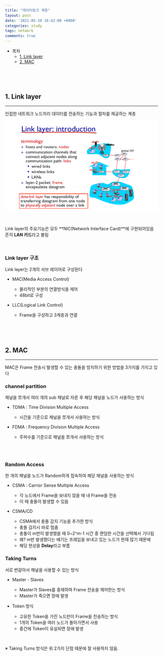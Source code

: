 ```yaml
---
title: "데이터링크 계층"
layout: post
date: '2021-05-19 16:42:00 +0900'
categories: study
tags: network
comments: true
---
```


- 목차
    - [1. Link layer](#1-link-layer)
    - [2. MAC](#2-mac)

<br>
<br>
<br>

## 1. Link layer
---
인접한 네트워크 노드끼리 데이터를 전송하는 기능과 절차를 제공하는 계층<br>

![ex_screenshot](/assets/img/linklayer.PNG)<br>

<br>

Link layer의 주요기능은 모두 **NIC(Network Interface Card)**에 구현되어있음<br>
흔히 **LAN 카드**라고 불림 <br>

<br>

### Link layer 구조

Link layer는 2개의 서브 레이어로 구성된다<br>
- MAC(Media Access Control)
    - 물리적인 부분의 연결방식을 제어
    - 48bit로 구성

- LLC(Logical Link Control)
    - Frame을 구성하고 3계층과 연결


<br>
<br>
<br>

## 2. MAC
---
MAC은 Frame 전송시 발생할 수 있는 충돌을 방지하기 위한 방법을 3가지를 가지고 있다<br>


### channel partition
채널을 쪼개서 여러 개의 sub 채널로 자른 후 해당 채널을 노드가 사용하는 방식<br>

- TDMA : Time Division Multiple Access
    - 시간을 기준으로 채널을 쪼개서 사용하는 방식

- FDMA : Frequency Division Multiple Access
    - 주파수를 기준으로 채널을 쪼개서 사용하는 방식

<br>
<br>

### Random Access
한 개의 채널을 노드가 Random하게 접속하여 해당 채널을 사용하는 방식<br>

- CSMA : Carrior Sense Multiple Access
    - 각 노드에서 Frame을 보내지 않을 때 내 Frame을 전송
    - 이 때 충돌이 발생할 수 있음

- CSMA/CD 
    - CSMA에서 충돌 감지 기능을 추가한 방식
    - 충돌 감지시 바로 멈춤
    - 충돌이 m번이 발생했을 때  0~2^m-1 시간 중 랜덤한 시간을 선택해서 기다림
    - 왜? m번 발생했다는 얘기는 프레임을 보내고 있는 노드가 현재 많기 때문에
    - 해당 현상을 **Delay**라고 부름

### Taking Turns
서로 번갈아서 채널을 사용할 수 있는 방식

- Master - Slaves
    - Master가 Slaves를 중재하여 Frame 전송을 제어한는 방식
    - Master가 죽으면 장애 발생

- Token 방식
    - 고유한 Token을 가진 노드만이 Frame을 전송하는 방식
    - 1개의 Token을 여러 노드가 돌아가면서 사용
    - 중간에 Token이 유실되면 장애 발생

<br>

※ Taking Turns 방식은 위 2가지 단점 때문에 잘 사용하지 않음.

<br>
<br>
<br>
